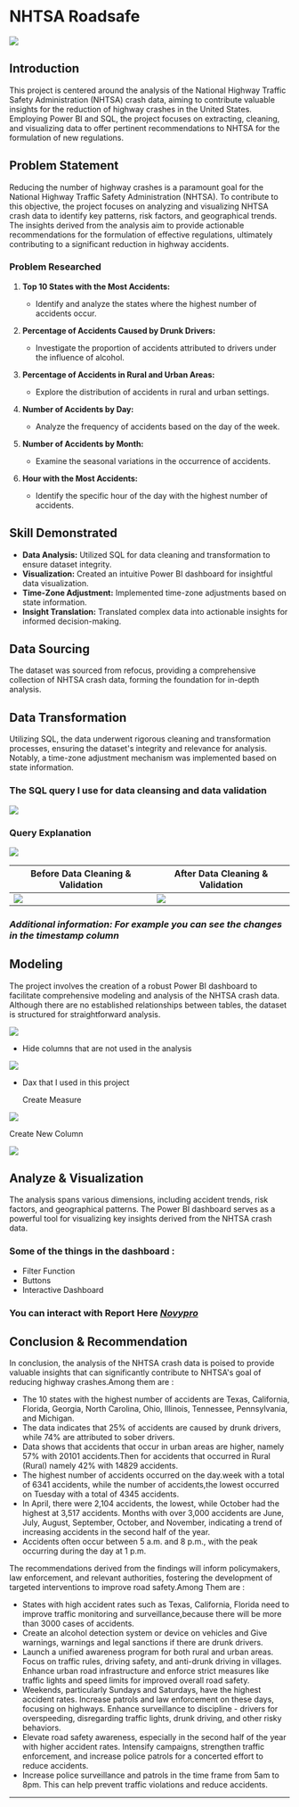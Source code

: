 # NHTSA Roadsafe

![](nhtsa_hero.png)

## Introduction

This project is centered around the analysis of the National Highway Traffic Safety Administration (NHTSA) crash data, aiming to contribute valuable insights for the reduction of highway crashes in the United States. Employing Power BI and SQL, the project focuses on extracting, cleaning, and visualizing data to offer pertinent recommendations to NHTSA for the formulation of new regulations.

## Problem Statement
Reducing the number of highway crashes is a paramount goal for the National Highway Traffic Safety Administration (NHTSA). To contribute to this objective, the project focuses on analyzing and visualizing NHTSA crash data to identify key patterns, risk factors, and geographical trends. The insights derived from the analysis aim to provide actionable recommendations for the formulation of effective regulations, ultimately contributing to a significant reduction in highway accidents.

### Problem Researched

1. **Top 10 States with the Most Accidents:**
   - Identify and analyze the states where the highest number of accidents occur.

2. **Percentage of Accidents Caused by Drunk Drivers:**
   - Investigate the proportion of accidents attributed to drivers under the influence of alcohol.

3. **Percentage of Accidents in Rural and Urban Areas:**
   - Explore the distribution of accidents in rural and urban settings.

4. **Number of Accidents by Day:**
   - Analyze the frequency of accidents based on the day of the week.

5. **Number of Accidents by Month:**
   - Examine the seasonal variations in the occurrence of accidents.

6. **Hour with the Most Accidents:**
   - Identify the specific hour of the day with the highest number of accidents.


## Skill Demonstrated

- **Data Analysis:** Utilized SQL for data cleaning and transformation to ensure dataset integrity.
- **Visualization:** Created an intuitive Power BI dashboard for insightful data visualization.
- **Time-Zone Adjustment:** Implemented time-zone adjustments based on state information.
- **Insight Translation:** Translated complex data into actionable insights for informed decision-making.

## Data Sourcing

The dataset was sourced from refocus, providing a comprehensive collection of NHTSA crash data, forming the foundation for in-depth analysis.

## Data Transformation

Utilizing SQL, the data underwent rigorous cleaning and transformation processes, ensuring the dataset's integrity and relevance for analysis. Notably, a time-zone adjustment mechanism was implemented based on state information.

### The SQL query I use for data cleansing and data validation

![](query_data_cleaning_sql.png)

### Query Explanation

![](query_sql_explanation.png)

| Before Data Cleaning & Validation | After Data Cleaning & Validation |
|----------|----------|
| ![](before_dc.png) | ![](after_dc.png) |

### _Additional information: For example you can see the changes in the timestamp column_


## Modeling

The project involves the creation of a robust Power BI dashboard to facilitate comprehensive modeling and analysis of the NHTSA crash data. Although there are no established relationships between tables, the dataset is structured for straightforward analysis.

![](relationship_table.png)

- Hide columns that are not used in the analysis

![](hide_column.png)

- Dax that I used in this project

  Create Measure 

![](dax_measure_nhtsa.png)

  Create New Column 

![](dax_create_new_column_nhtsa.png)

## Analyze & Visualization

The analysis spans various dimensions, including accident trends, risk factors, and geographical patterns. The Power BI dashboard serves as a powerful tool for visualizing key insights derived from the NHTSA crash data.

### Some of the things in the dashboard :
- Filter Function
- Buttons
- Interactive Dashboard

### You can interact with Report Here _[Novypro](https://www.novypro.com/project/nhtsa-roadsafe)_

## Conclusion & Recommendation

In conclusion, the analysis of the NHTSA crash data is poised to provide valuable insights that can significantly contribute to NHTSA's goal of reducing highway crashes.Among them are :

- The 10 states with the highest number of accidents are Texas, California, Florida, Georgia, North Carolina, Ohio, Illinois, Tennessee, Pennsylvania, and Michigan. 
- The data indicates that 25% of accidents are caused by drunk drivers, while 74% are attributed to sober drivers.
- Data shows that accidents that occur in urban areas are higher, namely 57% with 20101 accidents.Then for accidents that occurred in Rural (Rural) namely 42% with 14829 accidents.
- The highest number of accidents occurred on the day.week with a total of 6341 accidents, while the number of accidents,the lowest occurred on Tuesday with a total of 4345 accidents.
- In April, there were 2,104 accidents, the lowest, while October had the highest at 3,517 accidents. Months with over 3,000 accidents are June, July, August, September, October, and November, 
  indicating a trend of increasing accidents in the second half of the year.
- Accidents often occur between 5 a.m. and 8 p.m., with the peak occurring during the day at 1 p.m. 

The recommendations derived from the findings will inform policymakers, law enforcement, and relevant authorities, fostering the development of targeted interventions to improve road safety.Among Them are :

- States with high accident rates such as Texas, California, Florida need to improve traffic monitoring and surveillance,because there will be more than 3000 cases of accidents.
- Create an alcohol detection system or device on vehicles and Give warnings, warnings and legal sanctions if there are drunk drivers.
- Launch a unified awareness program for both rural and urban areas. Focus on traffic rules, driving safety, and anti-drunk driving in villages. Enhance urban road infrastructure and enforce 
  strict measures like traffic lights and speed limits for improved overall road safety.
- Weekends, particularly Sundays and Saturdays, have the highest accident rates. Increase patrols and law enforcement on these days, focusing on highways. Enhance surveillance to discipline - 
  drivers for overspeeding, disregarding traffic lights, drunk driving, and other risky behaviors.
- Elevate road safety awareness, especially in the second half of the year with higher accident rates. Intensify campaigns, strengthen traffic enforcement, and increase police patrols for a 
  concerted effort to reduce accidents.
- Increase police surveillance and patrols in the time frame from 5am to 8pm. This can help prevent traffic violations and reduce accidents.



---------------------------------------------------------------------------------------------------------------------------------------------------------------------------------------------------
